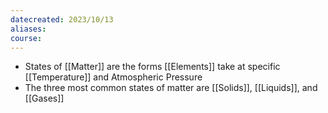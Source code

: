 ```yaml
---
datecreated: 2023/10/13
aliases: 
course:
---
```

- States of [[Matter]] are the forms [[Elements]] take at specific [[Temperature]] and Atmospheric Pressure
- The three most common states of matter are [[Solids]], [[Liquids]], and [[Gases]]